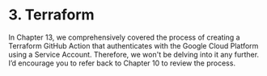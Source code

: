 # 3. Terraform

In Chapter 13, we comprehensively covered the process of creating a Terraform GitHub Action that authenticates with the Google Cloud Platform using a Service Account. Therefore, we won't be delving into it any further. I’d encourage you to refer back to Chapter 10 to review the process.